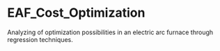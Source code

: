 # EAF_Cost_Optimization
Analyzing of optimization possibilities in an electric arc furnace through regression techniques.
